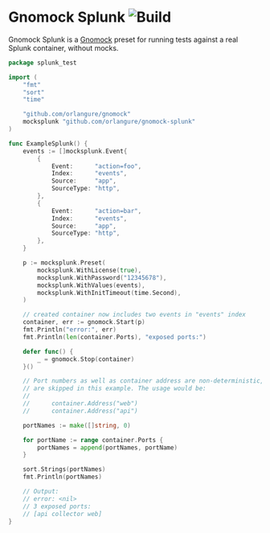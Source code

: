 # Gnomock Splunk ![Build](https://github.com/orlangure/gnomock-splunk/workflows/Build/badge.svg?branch=master)

Gnomock Splunk is a [Gnomock](https://github.com/orlangure/gnomock) preset for
running tests against a real Splunk container, without mocks.

```go
package splunk_test

import (
	"fmt"
	"sort"
	"time"

	"github.com/orlangure/gnomock"
	mocksplunk "github.com/orlangure/gnomock-splunk"
)

func ExampleSplunk() {
	events := []mocksplunk.Event{
		{
			Event:      "action=foo",
			Index:      "events",
			Source:     "app",
			SourceType: "http",
		},
		{
			Event:      "action=bar",
			Index:      "events",
			Source:     "app",
			SourceType: "http",
		},
	}

	p := mocksplunk.Preset(
		mocksplunk.WithLicense(true),
		mocksplunk.WithPassword("12345678"),
		mocksplunk.WithValues(events),
		mocksplunk.WithInitTimeout(time.Second),
	)

	// created container now includes two events in "events" index
	container, err := gnomock.Start(p)
	fmt.Println("error:", err)
	fmt.Println(len(container.Ports), "exposed ports:")

	defer func() {
		_ = gnomock.Stop(container)
	}()

	// Port numbers as well as container address are non-deterministic, so they
	// are skipped in this example. The usage would be:
	//
	//		container.Address("web")
	// 		container.Address("api")

	portNames := make([]string, 0)

	for portName := range container.Ports {
		portNames = append(portNames, portName)
	}

	sort.Strings(portNames)
	fmt.Println(portNames)

	// Output:
	// error: <nil>
	// 3 exposed ports:
	// [api collector web]
}
```
